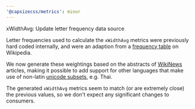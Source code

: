 ```yaml
---
'@capsizecss/metrics': minor
---
```


xWidthAvg: Update letter frequency data source

Letter frequencies used to calculate the `xWidthAvg` metrics were previously hard coded internally, and were an adaption from a [frequency table] on Wikipedia.

We now generate these weightings based on the abstracts of [WikiNews] articles, making it possible to add support for other languages that make use of non-latin [unicode subsets], e.g. Thai.

The generated `xWidthAvg` metrics seem to match (or are extremely close) the previous values, so we don't expect any significant changes to consumers.

[frequency table]: https://en.wikipedia.org/wiki/Letter_frequency#Relative_frequencies_of_letters_in_other_languages
[WikiNews]: https://wikinews.org/
[unicode subsets]: https://www.utf8icons.com/subsets